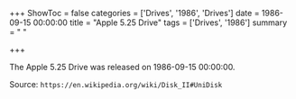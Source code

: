 +++
ShowToc = false
categories = ['Drives', '1986', 'Drives']
date = 1986-09-15 00:00:00
title = "Apple 5.25 Drive"
tags = ['Drives', '1986']
summary = " "

+++

The Apple 5.25 Drive was released on 1986-09-15 00:00:00.

Source: `https://en.wikipedia.org/wiki/Disk_II#UniDisk`


